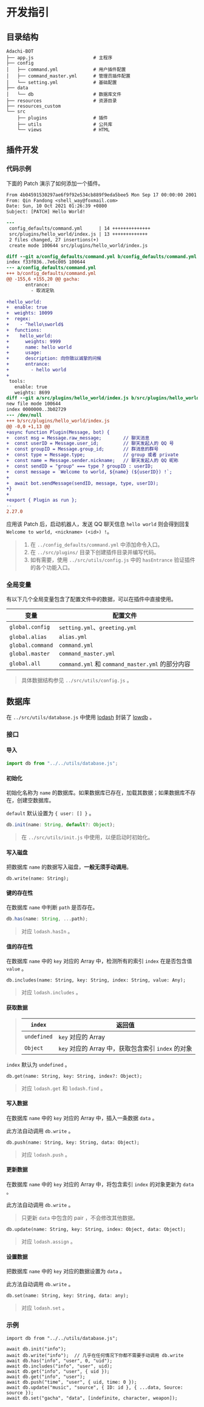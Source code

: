 # 开发指引

## 目录结构

```
Adachi-BOT
├── app.js                      # 主程序
├── config
│   ├── command.yml             # 用户插件配置
│   ├── command_master.yml      # 管理员插件配置
│   └── setting.yml             # 基础配置
├── data
│   └── db                      # 数据库文件
├── resources                   # 资源目录
├── resources_custom
└── src
    ├── plugins                 # 插件
    ├── utils                   # 公共库
    └── views                   # HTML
```

## 插件开发

### 代码示例

下面的 Patch 演示了如何添加一个插件。

```patch
From 4b04591530297ae6f9f92e534cb889f9eda5bee5 Mon Sep 17 00:00:00 2001
From: Qin Fandong <shell_way@foxmail.com>
Date: Sun, 10 Oct 2021 01:26:39 +0800
Subject: [PATCH] Hello World!

---
 config_defaults/command.yml      | 14 ++++++++++++++
 src/plugins/hello_world/index.js | 13 +++++++++++++
 2 files changed, 27 insertions(+)
 create mode 100644 src/plugins/hello_world/index.js

diff --git a/config_defaults/command.yml b/config_defaults/command.yml
index f33f036..7e6c005 100644
--- a/config_defaults/command.yml
+++ b/config_defaults/command.yml
@@ -155,6 +155,20 @@ gacha:
       entrance:
         - 取消定轨
 
+hello_world:
+  enable: true
+  weights: 10099
+  regex:
+    - ^hello\sworld$
+  functions:
+    hello_world:
+      weights: 9999
+      name: hello world
+      usage:
+      description: 向你致以诚挚的问候
+      entrance:
+        - hello world
+
 tools:
   enable: true
   weights: 8699
diff --git a/src/plugins/hello_world/index.js b/src/plugins/hello_world/index.js
new file mode 100644
index 0000000..3b02729
--- /dev/null
+++ b/src/plugins/hello_world/index.js
@@ -0,0 +1,13 @@
+async function Plugin(Message, bot) {
+  const msg = Message.raw_message;        // 聊天消息
+  const userID = Message.user_id;         // 聊天发起人的 QQ 号
+  const groupID = Message.group_id;       // 群消息的群号
+  const type = Message.type;              // group 或者 private
+  const name = Message.sender.nickname;   // 聊天发起人的 QQ 昵称
+  const sendID = "group" === type ? groupID : userID;
+  const message = `Welcome to world, ${name} (${userID}) !`;
+
+  await bot.sendMessage(sendID, message, type, userID);
+}
+
+export { Plugin as run };
-- 
2.27.0

```

应用该 Patch 后，启动机器人，发送 QQ 聊天信息 `hello world` 则会得到回复 `Welcome to world, <nickname> (<id>) !`。

> 1. 在 `../config_defaults/command.yml` 中添加命令入口。
> 2. 在 `../src/plugins/` 目录下创建插件目录并编写代码。
> 3. 如有需要，使用 `../src/utils/config.js` 中的 `hasEntrance` 验证插件的各个功能入口。

### 全局变量

有以下几个全局变量包含了配置文件中的数据，可以在插件中直接使用。

| 变量 | 配置文件 |
| --- | --- |
| `global.config` | `setting.yml`、`greeting.yml` |
| `global.alias` | `alias.yml`
| `global.command` | `command.yml` |
| `global.master` | `command_master.yml` |
| `global.all` | `command.yml` 和 `command_master.yml` 的部分内容 |

> 具体数据结构参见 `../src/utils/config.js` 。

## 数据库

在 `../src/utils/database.js` 中使用 [lodash](https://github.com/lodash/lodash) 封装了 [lowdb](https://github.com/typicode/lowdb) 。

### 接口

#### 导入

```js
import db from "../../utils/database.js";
```

#### 初始化

初始化名称为 `name` 的数据库。如果数据库已存在，加载其数据；如果数据库不存在，创建空数据库。

`default` 默认设置为 `{ user: [] }` 。

```js
db.init(name: String, default?: Object);
```

> 在 `../src/utils/init.js` 中使用，以便启动时初始化。

#### 写入磁盘

把数据库 `name` 的数据写入磁盘，**一般无须手动调用**。

```
db.write(name: String);
```

#### 键的存在性

在数据库 `name` 中判断 `path` 是否存在。

```js
db.has(name: String, ...path);
```

> 对应 `lodash.hasIn` 。

#### 值的存在性

在数据库 `name` 中的 `key` 对应的 Array 中，检测所有的索引 `index` 在是否包含值 `value` 。

```
db.includes(name: String, key: String, index: String, value: Any);
```

> 对应 `lodash.includes` 。

#### 获取数据

> | `index` | 返回值 |
> | --- | --- |
> | `undefined` | `key` 对应的 Array  |
> | `Object` | `key` 对应的 Array 中，获取包含索引 `index` 的对象 |

`index` 默认为 `undefined` 。

```
db.get(name: String, key: String, index?: Object);
```

> 对应 `lodash.get` 和 `lodash.find` 。

#### 写入数据

在数据库 `name` 中的 `key` 对应的 Array 中，插入一条数据 `data` 。

此方法自动调用 `db.write` 。

```
db.push(name: String, key: String, data: Object);
```

> 对应 `lodash.push` 。

#### 更新数据

在数据库 `name` 中的 `key` 对应的 Array 中，将包含索引 `index` 的对象更新为 `data` 。

此方法自动调用 `db.write` 。

> 只更新 `data` 中包含的 pair ，不会修改其他数据。

```
db.update(name: String, key: String, index: Object, data: Object);
```

> 对应 `lodash.assign` 。

#### 设置数据

把数据库 `name` 中的 `key` 对应的数据设置为 `data` 。

此方法自动调用 `db.write` 。

```
db.set(name: String, key: String, data: any);
```

> 对应 `lodash.set` 。

### 示例

```
import db from "../../utils/database.js";

await db.init("info");
await db.write("info");  // 几乎在任何情况下你都不需要手动调用 db.write
await db.has("info", "user", 0, "uid");
await db.includes("info", "user", uid);
await db.get("info", "user", { uid });
await db.get("info", "user");
await db.push("time", "user", { uid, time: 0 });
await db.update("music", "source", { ID: id }, { ...data, Source: source });
await db.set("gacha", "data", [indefinite, character, weapon]);
```
